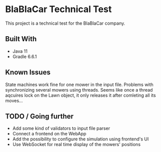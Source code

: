 # BlaBlaCar Technical Test

This project is a technical test for the BlaBlaCar company. 

## Built With

* Java 11
* Gradle 6.6.1

## Known Issues

State machines work fine for one mower in the input file.
Problems with synchronizing several mowers using threads. Seems like once a thread aqcuires lock on the Lawn object, it only releases it after comleting all its moves...

## TODO / Going further

* Add some kind of validators to input file parser
* Connect a frontend on the WebApp
* Add the possibility to configure the simulation using frontend's UI
* Use WebSocket for real time display of the mowers' positions
